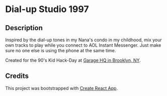# Dial-up Studio 1997

## Description
Inspired by the dial-up tones in my Nana's condo in my childhood, mix your own tracks to play while you connect to AOL Instant Messenger. Just make sure no one else is using the phone at the same time.

Created for the 90's Kid Hack-Day at [Garage HQ in Brooklyn, NY](https://www.instagram.com/garage.hq/).

## Credits
This project was bootstrapped with [Create React App](https://github.com/facebook/create-react-app).
